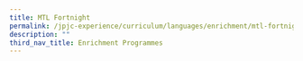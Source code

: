 ```yaml
---
title: MTL Fortnight
permalink: /jpjc-experience/curriculum/languages/enrichment/mtl-fortnight/
description: ""
third_nav_title: Enrichment Programmes
---
```

